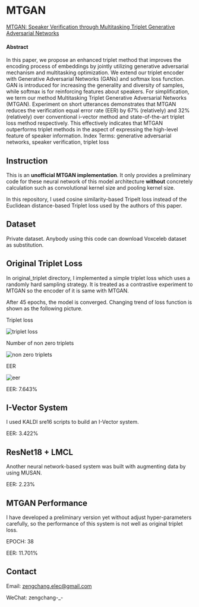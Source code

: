 # MTGAN
[MTGAN: Speaker Verification through Multitasking Triplet Generative Adversarial Networks](https://arxiv.org/abs/1803.09059)

#### **Abstract** 

In this paper, we propose an enhanced triplet method that improves the encoding process of embeddings by jointly utilizing generative adversarial mechanism and multitasking optimization. We extend our triplet encoder with Generative Adversarial Networks (GANs) and softmax loss function. GAN is introduced for increasing the generality and diversity of samples, while softmax is for reinforcing features about speakers. For simplification, we term our method Multitasking Triplet Generative Adversarial Networks (MTGAN). Experiment on short utterances demonstrates that MTGAN reduces the verification equal error rate (EER) by 67% (relatively) and 32% (relatively) over conventional i-vector method and state-of-the-art triplet loss method respectively. This effectively indicates that MTGAN outperforms triplet methods in the aspect of expressing the high-level feature of speaker information. Index Terms: generative adversarial networks, speaker verification, triplet loss

## Instruction

This is an **unofficial MTGAN implementation**. It only provides a preliminary code for these neural network of this model architecture **without** concretely calculation such as convolutional kernel size and pooling kernel size.

In this repository, I used cosine similarity-based Tripelt loss instead of the Euclidean distance-based Triplet loss used by the authors of this paper.

## Dataset

Private dataset. Anybody using this code can download Voxceleb dataset as substitution.

## Original Triplet Loss

In original_triplet directory, I implemented a simple triplet loss which uses a randomly hard sampling strategy. It is treated as a contrastive experiment to MTGAN so the encoder of it is same with MTGAN.

After 45 epochs, the model is converged. Changing trend of loss function is shown as the following picture.

Triplet loss

![triplet loss](https://github.com/zengchang94622/MTGAN/blob/master/imgs/triplet_loss.png)

Number of non zero triplets

![non zero triplets](https://github.com/zengchang94622/MTGAN/blob/master/imgs/non_zero_triplets.png)

EER

![eer](https://github.com/zengchang94622/MTGAN/blob/master/imgs/eer.png)

EER: 7.643%

## I-Vector System

I used KALDI sre16 scripts to build an I-Vector system.

EER: 3.422%

## ResNet18 + LMCL

Another neural network-based system was built with augmenting data by using MUSAN.

EER: 2.23%

## MTGAN Performance

I have developed a preliminary version yet without adjust hyper-parameters carefully, so the performance of this system is not well as original triplet loss.

EPOCH:     38

EER:       11.701%

## Contact

Email:  zengchang.elec@gmail.com

WeChat: zengchang-_-
